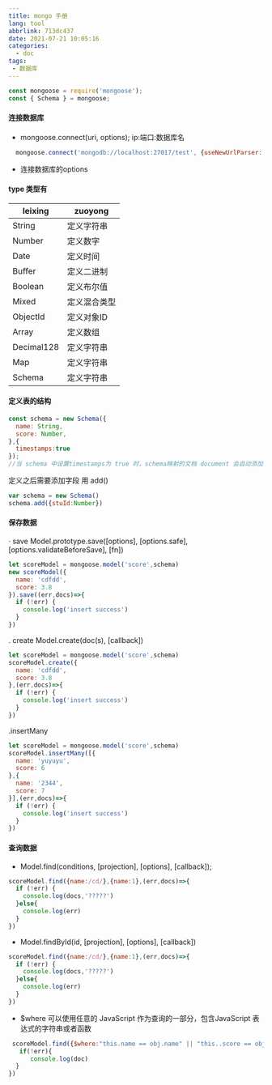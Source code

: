 ```yaml
---
title: mongo 手册
lang: tool
abbrlink: 713dc437
date: 2021-07-21 10:05:16
categories:
  - doc
tags:
 - 数据库
---
```


```javaScript
const mongoose = require('mongoose');
const { Schema } = mongoose;
```

#### 连接数据库  
+ mongoose.connect(uri, options);
ip:端口:数据库名
```javaScript
  mongoose.connect('mongodb://localhost:27017/test', {useNewUrlParser: true, useUnifiedTopology: true});
```
+ 连接数据库的options

<!--more-->
#### type 类型有

| leixing | zuoyong  |
| --- | --- |
| String | 定义字符串 |
| Number | 定义数字  |
| Date |  定义时间 |
| Buffer | 定义二进制  |
| Boolean | 定义布尔值  |
| Mixed | 定义混合类型 |
| ObjectId | 定义对象ID |
| Array |定义数组  |
| Decimal128 | 定义字符串  |
| Map | 定义字符串  |
| Schema | 定义字符串 |

#### 定义表的结构
```javaScript
const schema = new Schema({
  name: String,
  score: Number,
},{
  timestamps:true 
});
//当 schema 中设置timestamps为 true 时，schema映射的文档 document 会自动添加 createdAt 和 updatedA t这两个字段，代表创建时间和更新时间

```
 定义之后需要添加字段 用 add()
```javaScript
var schema = new Schema()
schema.add({stuId:Number})
```
#### 保存数据
· save Model.prototype.save([options], [options.safe], [options.validateBeforeSave], [fn])
```javaScript
let scoreModel = mongoose.model('score',schema)
new scoreModel({
  name: 'cdfdd',
  score: 3.8
}).save((err,docs)=>{
  if (!err) {
    console.log('insert success')
  }
})
```
. create  Model.create(doc(s), [callback])
```javaScript
let scoreModel = mongoose.model('score',schema)
scoreModel.create({
  name: 'cdfdd',
  score: 3.8
},(err,docs)=>{
  if (!err) {
    console.log('insert success')
  }
})
```
.insertMany
```javaScript
let scoreModel = mongoose.model('score',schema)
scoreModel.insertMany([{
  name: 'yuyuyu',
  score: 6
},{
  name: '2344',
  score: 7
}],(err,docs)=>{
  if (!err) {
    console.log('insert success')
  }
})
```
#### 查询数据

+ Model.find(conditions, [projection], [options], [callback]);

```javaScript
scoreModel.find({name:/cd/},{name:1},(err,docs)=>{
  if (!err) {
    console.log(docs,'?????')
  }else{
    console.log(err)
  }
})
```
+ Model.findById(id, [projection], [options], [callback])
```javaScript
scoreModel.find({name:/cd/},{name:1},(err,docs)=>{
  if (!err) {
    console.log(docs,'?????')
  }else{
    console.log(err)
  }
})
```

+ $where 可以使用任意的 JavaScript 作为查询的一部分，包含JavaScript 表达式的字符串或者函数
```javaScript
 scoreModel.find({$where:"this.name == obj.name" || "this..score == obj.score"},(err,doc) => {
   if(!err){
      console.log(doc)
  }
})
```